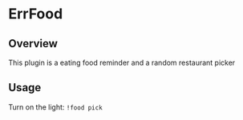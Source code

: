 # ErrFood

## Overview

This plugin is a eating food reminder and a random restaurant picker

## Usage

Turn on the light: `!food pick`